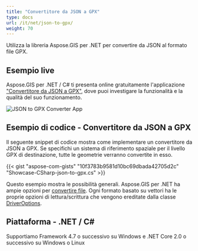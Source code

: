 ```yaml
---
title: "Convertitore da JSON a GPX"
type: docs
url: /it/net/json-to-gpx/
weight: 70
---
```


Utilizza la libreria Aspose.GIS per .NET per convertire da JSON al formato file GPX.

## **Esempio live**

Aspose.GIS per .NET / C# ti presenta online gratuitamente l'applicazione ["Convertitore da JSON a GPX"](https://products.aspose.app/gis/conversion/json-to-gpx), dove puoi investigare la funzionalità e la qualità del suo funzionamento.

![JSON to GPX Converter App](conversion.png)

## **Esempio di codice - Convertitore da JSON a GPX**

Il seguente snippet di codice mostra come implementare un convertitore da JSON a GPX. Se specifichi un sistema di riferimento spaziale per il livello GPX di destinazione, tutte le geometrie verranno convertite in esso. 

{{< gist "aspose-com-gists" "10f3783b9581d10bc69dbada42705d2c" "Showcase-CSharp-json-to-gpx.cs" >}}

Questo esempio mostra le possibilità generali. Aspose.GIS per .NET ha ampie opzioni per [convertire file](https://docs.aspose.com/gis/net/vector-layers/). Ogni formato basato su vettori ha le proprie opzioni di lettura/scrittura che vengono ereditate dalla classe [DriverOptions](https://reference.aspose.com/gis/net/aspose.gis/driveroptions).

## **Piattaforma - .NET / C#**

Supportiamo Framework 4.7 o successivo su Windows e .NET Core 2.0 o successivo su Windows o Linux
